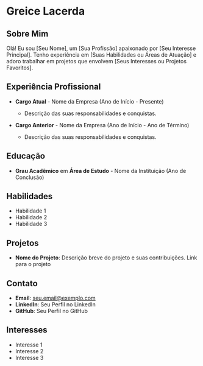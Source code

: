 # Greice Lacerda



## Sobre Mim

Olá! Eu sou [Seu Nome], um [Sua Profissão] apaixonado por [Seu Interesse Principal]. Tenho experiência em [Suas Habilidades ou Áreas de Atuação] e adoro trabalhar em projetos que envolvem [Seus Interesses ou Projetos Favoritos].

## Experiência Profissional

- **Cargo Atual** - Nome da Empresa (Ano de Início - Presente)
  - Descrição das suas responsabilidades e conquistas.

- **Cargo Anterior** - Nome da Empresa (Ano de Início - Ano de Término)
  - Descrição das suas responsabilidades e conquistas.

## Educação

- **Grau Acadêmico** em **Área de Estudo** - Nome da Instituição (Ano de Conclusão)

## Habilidades

- Habilidade 1
- Habilidade 2
- Habilidade 3

## Projetos

- **Nome do Projeto**: Descrição breve do projeto e suas contribuições. Link para o projeto

## Contato

- **Email**: seu.email@exemplo.com
- **LinkedIn**: Seu Perfil no LinkedIn
- **GitHub**: Seu Perfil no GitHub

## Interesses

- Interesse 1
- Interesse 2
- Interesse 3
